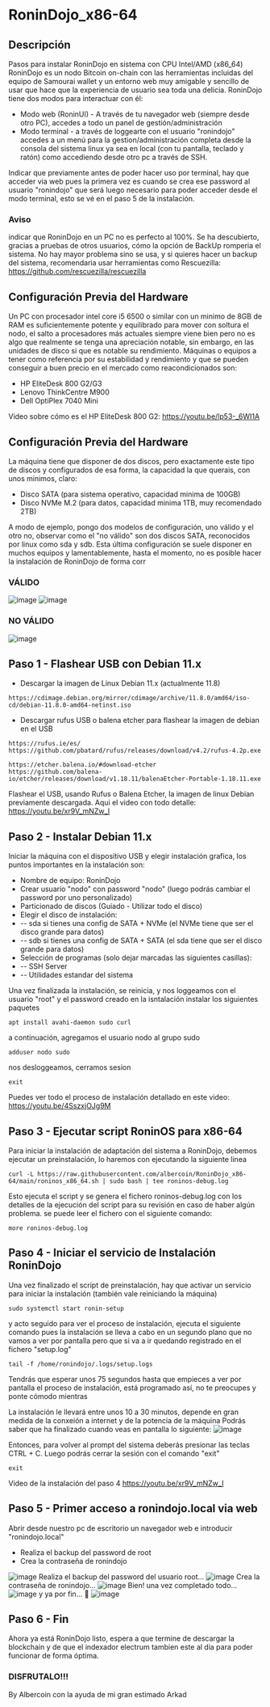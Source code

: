# RoninDojo_x86-64
## Descripción
Pasos para instalar RoninDojo en sistema con CPU Intel/AMD (x86_64)
RoninDojo es un nodo Bitcoin on-chain con las herramientas incluidas del equipo de Samourai wallet y un entorno web muy amigable y sencillo de usar que hace que la experiencia de usuario sea toda una delicia.
RoninDojo tiene dos modos para interactuar con él:
- Modo web (RoninUI) - A través de tu navegador web (siempre desde otro PC), accedes a todo un panel de gestión/administración
- Modo terminal - a través de loggearte con el usuario "ronindojo" accedes a un menú para la gestion/administración completa desde la consola del sistema linux ya sea en local (con tu pantalla, teclado y ratón) como accediendo desde otro pc a través de SSH.

Indicar que previamente antes de poder hacer uso por terminal, hay que acceder via web pues la primera vez es cuando se crea ese password al usuario "ronindojo" que será luego necesario para poder acceder desde el modo terminal, esto se vé en el paso 5 de la instalación.


### Aviso
indicar que RoninDojo en un PC no es perfecto al 100%. Se ha descubierto, gracias a pruebas de otros usuarios, cómo la opción de BackUp romperia el sistema. No hay mayor problema sino se usa, y si quieres hacer un backup del sistema, recomendaria usar herramientas como Rescuezilla: https://github.com/rescuezilla/rescuezilla


## Configuración Previa del Hardware
Un PC con procesador intel core i5 6500 o similar con un minimo de 8GB de RAM es suficientemente potente y equilibrado para mover con soltura el nodo, el salto a procesadores más actuales siempre viene bien pero no es algo que realmente se tenga una apreciación notable, sin embargo, en las unidades de disco si que es notable su rendimiento.
Máquinas o equipos a tener como referencia por su estabilidad y rendimiento y que se pueden conseguir a buen precio en el mercado como reacondicionados son:

- HP EliteDesk 800 G2/G3 
- Lenovo ThinkCentre M900
- Dell OptiPlex 7040 Mini

Video sobre cómo es el HP EliteDesk 800 G2: https://youtu.be/lp53-_6WI1A

## Configuración Previa del Hardware
La máquina tiene que disponer de dos discos, pero exactamente este tipo de discos y configurados de esa forma, la capacidad la que querais, con unos minimos, claro:
- Disco SATA (para sistema operativo, capacidad minima de 100GB)
- Disco NVMe M.2 (para datos, capacidad minima 1TB, muy recomendado 2TB)

A modo de ejemplo, pongo dos modelos de configuración, uno válido y el otro no, observar como el "no válido" son dos discos SATA, reconocidos por linux como sda y sdb. Esta última configuración se suele disponer en muchos equipos y lamentablemente, hasta el momento, no es posible hacer la instalación de RoninDojo de forma corr

### VÁLIDO
![image](https://github.com/albercoin/RoninDojo_x86-64/assets/68326029/5efb79d7-cc5e-424d-9b70-6d3ab6ad2e25)
![image](https://github.com/albercoin/RoninDojo_x86-64/assets/68326029/1b910463-ad8f-4cbb-99a6-e68f0616952e)

### NO VÁLIDO
![image](https://github.com/albercoin/RoninDojo_x86-64/assets/68326029/0dc330bd-e18f-441b-87ed-82720b838445)



## Paso 1 - Flashear USB con Debian 11.x
- Descargar la imagen de Linux Debian 11.x (actualmente 11.8)
```
https://cdimage.debian.org/mirror/cdimage/archive/11.8.0/amd64/iso-cd/debian-11.8.0-amd64-netinst.iso
```
- Descargar rufus USB o balena etcher para flashear la imagen de debian en el USB
```
https://rufus.ie/es/
https://github.com/pbatard/rufus/releases/download/v4.2/rufus-4.2p.exe

https://etcher.balena.io/#download-etcher
https://github.com/balena-io/etcher/releases/download/v1.18.11/balenaEtcher-Portable-1.18.11.exe
```
Flashear el USB, usando Rufus o Balena Etcher, la imagen de linux Debian previamente descargada.
Aqui el video con todo detalle:
https://youtu.be/xr9V_mNZw_I


## Paso 2 - Instalar Debian 11.x
Iniciar la máquina con el dispositivo USB y elegir instalación grafica, los puntos importantes en la instalación son:
- Nombre de equipo: RoninDojo
- Crear usuario "nodo" con password "nodo" (luego podrás cambiar el password por uno personalizado)
- Particionado de discos (Guiado - Utilizar todo el disco)
- Elegir el disco de instalación:
- -- sda si tienes una config de SATA + NVMe (el NVMe tiene que ser el disco grande para datos)
- -- sdb si tienes una config de SATA + SATA (el sda tiene que ser el disco grande para datos)
- Selección de programas (solo dejar marcadas las siguientes casillas):
- -- SSH Server
- -- Utilidades estandar del sistema

Una vez finalizada la instalación, se reinicia, y nos loggeamos con el usuario "root" y el password creado en la isntalación
instalar los siguientes paquetes
```
apt install avahi-daemon sudo curl
```
a continuación, agregamos el usuario nodo al grupo sudo
```
adduser nodo sudo
```
nos desloggeamos, cerramos sesion
```
exit
```
Puedes ver todo el proceso de instalación detallado en este video:
https://youtu.be/4SszxjOJg9M

## Paso 3 - Ejecutar script RoninOS para x86-64
Para iniciar la instalación de adaptación del sistema a RoninDojo, debemos ejecutar un preinstalación, lo haremos con ejecutando la siguiente linea
```
curl -L https://raw.githubusercontent.com/albercoin/RoninDojo_x86-64/main/roninos_x86_64.sh | sudo bash | tee roninos-debug.log
```
Esto ejecuta el script y se genera el fichero roninos-debug.log con los detalles de la ejecución del script para su revisión en caso de haber algún problema.
se puede leer el fichero con el siguiente comando:
```
more roninos-debug.log
```


## Paso 4 - Iniciar el servicio de Instalación RoninDojo
Una vez finalizado el script de preinstalación, hay que activar un servicio para iniciar la instalación (también vale reiniciando la máquina)
```
sudo systemctl start ronin-setup
```
y acto seguido para ver el proceso de instalación, ejecuta el siguiente comando pues la instalación se lleva a cabo en un segundo plano que no vamos a ver por pantalla pero que si va a ir quedando registrado en el fichero "setup.log"
```
tail -f /home/ronindojo/.logs/setup.logs
```
Tendrás que esperar unos 75 segundos hasta que empieces a ver por pantalla el proceso de instalación, está programado así, no te preocupes y ponte cómodo mientras

La instalación le llevará entre unos 10 a 30 minutos, depende en gran medida de la conxeión a internet y de la potencia de la máquina
Podrás saber que ha finalizado cuando veas en pantalla lo siguiente:
![image](https://github.com/albercoin/RoninDojo_x86-64/assets/68326029/76811ca2-a767-4955-a4e1-725411f0cca3)


Entonces, para volver al prompt del sistema deberás presionar las teclas CTRL + C.
Luego podrás cerrar la sesión con el comando "exit"
```
exit
```
Video de la instalación del paso 4
https://youtu.be/xr9V_mNZw_I

## Paso 5 - Primer acceso a ronindojo.local via web
Abrir desde nuestro pc de escritorio un navegador web e introducir "ronindojo.local"
- Realiza el backup del password de root
- Crea la contraseña de ronindojo

![image](https://github.com/albercoin/RoninDojo_x86-64/assets/68326029/a5bbfdf7-ef09-4d8e-8036-a8f891af3c99)
Realiza el backup del password del usuario root...
![image](https://github.com/albercoin/RoninDojo_x86-64/assets/68326029/518dac50-9767-4e15-abad-faf6255ea1cc)
Crea la contraseña de ronindojo...
![image](https://github.com/albercoin/RoninDojo_x86-64/assets/68326029/487fe81a-4d1e-413c-8639-852174460c07)
Bien! una vez completado todo...
![image](https://github.com/albercoin/RoninDojo_x86-64/assets/68326029/47491363-917a-43ba-b30a-d19e066842bf)
y ya por fin... 🥳
![image](https://github.com/albercoin/RoninDojo_x86-64/assets/68326029/8a06e792-b3c5-4ac5-8d83-c4b8c4181c83)




## Paso 6 - Fin
Ahora ya está RoninDojo listo, espera a que termine de descargar la blockchain y de que el indexador electrum tambien este al dia para poder funcionar de forma óptima.

### DISFRUTALO!!!

By Albercoin con la ayuda de mi gran estimado Arkad
